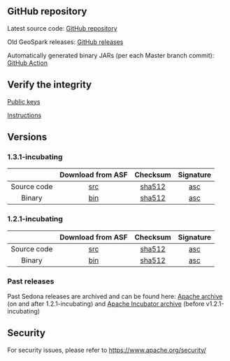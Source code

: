 ## GitHub repository

Latest source code: [GitHub repository](https://github.com/apache/sedona/)

Old GeoSpark releases: [GitHub releases](https://github.com/apache/sedona/releases)

Automatically generated binary JARs (per each Master branch commit): [GitHub Action](https://github.com/apache/sedona/actions/workflows/java.yml)

## Verify the integrity

[Public keys](https://downloads.apache.org/sedona/KEYS)

[Instructions](https://www.apache.org/info/verification.html)

## Versions

### 1.3.1-incubating

| | Download from ASF | Checksum | Signature |
|:-----------------:|:--------:|:--------:|:---------:|
|    Source code    |    [src](https://www.apache.org/dyn/closer.lua/sedona/1.3.1-incubating/apache-sedona-1.3.1-incubating-src.tar.gz)      |     [sha512](https://downloads.apache.org/sedona/1.3.1-incubating/apache-sedona-1.3.1-incubating-src.tar.gz.sha512)     |     [asc](https://downloads.apache.org/sedona/1.3.1-incubating/apache-sedona-1.3.1-incubating-src.tar.gz.asc)      |
|       Binary      |    [bin](https://www.apache.org/dyn/closer.lua/sedona/1.3.1-incubating/apache-sedona-1.3.1-incubating-bin.tar.gz)      |     [sha512](https://downloads.apache.org/sedona/1.3.1-incubating/apache-sedona-1.3.1-incubating-bin.tar.gz.sha512)     |     [asc](https://downloads.apache.org/sedona/1.3.1-incubating/apache-sedona-1.3.1-incubating-bin.tar.gz.asc)

### 1.2.1-incubating

| | Download from ASF | Checksum | Signature |
|:-----------------:|:--------:|:--------:|:---------:|
|    Source code    |    [src](https://www.apache.org/dyn/closer.lua/sedona/1.2.1-incubating/apache-sedona-1.2.1-incubating-src.tar.gz)      |     [sha512](https://downloads.apache.org/sedona/1.2.1-incubating/apache-sedona-1.2.1-incubating-src.tar.gz.sha512)     |     [asc](https://downloads.apache.org/sedona/1.2.1-incubating/apache-sedona-1.2.1-incubating-src.tar.gz.asc)      |
|       Binary      |    [bin](https://www.apache.org/dyn/closer.lua/sedona/1.2.1-incubating/apache-sedona-1.2.1-incubating-bin.tar.gz)      |     [sha512](https://downloads.apache.org/sedona/1.2.1-incubating/apache-sedona-1.2.1-incubating-bin.tar.gz.sha512)     |     [asc](https://downloads.apache.org/sedona/1.2.1-incubating/apache-sedona-1.2.1-incubating-bin.tar.gz.asc)

### Past releases

Past Sedona releases are archived and can be found here: [Apache archive](https://archive.apache.org/dist/sedona/) (on and after 1.2.1-incubating) and [Apache Incubator archive](https://archive.apache.org/dist/sedona/) (before v1.2.1-incubating)

## Security

For security issues, please refer to https://www.apache.org/security/